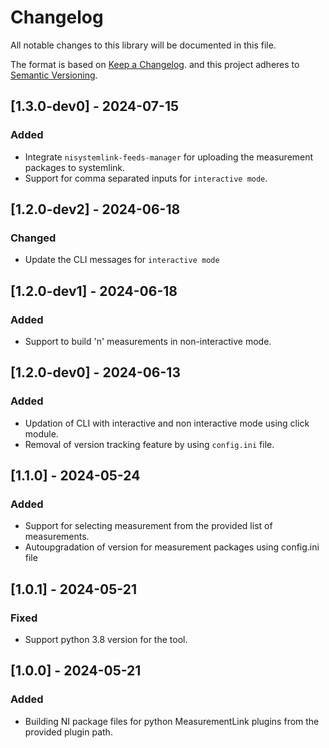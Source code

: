 # Changelog

All notable changes to this library will be documented in this file.

The format is based on [Keep a Changelog](http://keepachangelog.com/).
and this project adheres to [Semantic Versioning](https://semver.org/spec/v2.0.0.html).


## [1.3.0-dev0] - 2024-07-15

### Added

- Integrate `nisystemlink-feeds-manager` for uploading the measurement packages to systemlink.
- Support for comma separated inputs for `interactive mode`.

## [1.2.0-dev2] - 2024-06-18

### Changed

- Update the CLI messages for `interactive mode`

## [1.2.0-dev1] - 2024-06-18

### Added

- Support to build 'n' measurements in non-interactive mode.

## [1.2.0-dev0] - 2024-06-13

### Added

- Updation of CLI with interactive and non interactive mode using click module.
- Removal of version tracking feature by using `config.ini` file.

## [1.1.0] - 2024-05-24

### Added

- Support for selecting measurement from the provided list of measurements.
- Autoupgradation of version for measurement packages using config.ini file

## [1.0.1] - 2024-05-21

### Fixed

- Support python 3.8 version for the tool.

## [1.0.0] - 2024-05-21

### Added

- Building NI package files for python MeasurementLink plugins from the provided plugin path.
